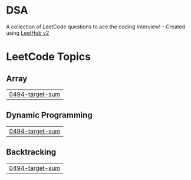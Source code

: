 # DSA
A collection of LeetCode questions to ace the coding interview! - Created using [LeetHub v2](https://github.com/arunbhardwaj/LeetHub-2.0)

<!---LeetCode Topics Start-->
# LeetCode Topics
## Array
|  |
| ------- |
| [0494-target-sum](https://github.com/gauravmundhada/DSA/tree/master/0494-target-sum) |
## Dynamic Programming
|  |
| ------- |
| [0494-target-sum](https://github.com/gauravmundhada/DSA/tree/master/0494-target-sum) |
## Backtracking
|  |
| ------- |
| [0494-target-sum](https://github.com/gauravmundhada/DSA/tree/master/0494-target-sum) |
<!---LeetCode Topics End-->